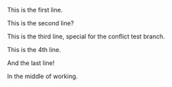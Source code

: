 This is the first line.

This is the second line?

This is the third line, special for the conflict test branch.

This is the 4th line.

And the last line!

In the middle of working.